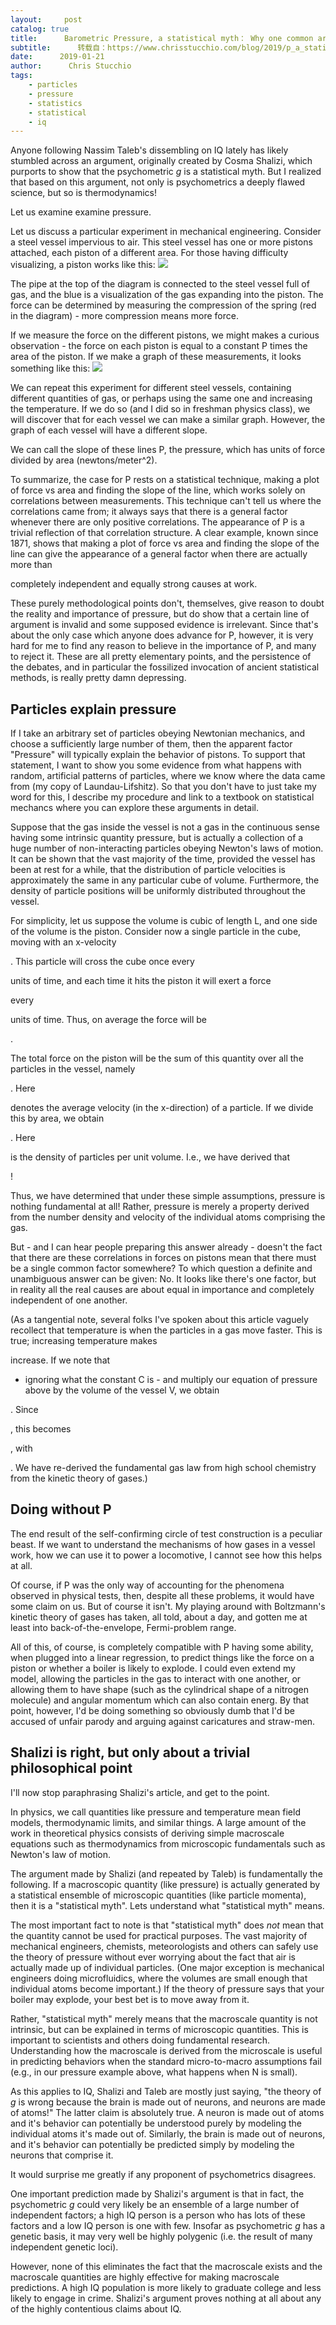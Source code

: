 ```yaml
---
layout:     post
catalog: true
title:      Barometric Pressure, a statistical myth： Why one common argument against IQ is flawed
subtitle:      转载自：https://www.chrisstucchio.com/blog/2019/p_a_statistical_myth.html?utm_medium=rss&utm_source=rss&utm_campaign=rss
date:      2019-01-21
author:      Chris Stucchio
tags:
    - particles
    - pressure
    - statistics
    - statistical
    - iq
---
```


Anyone following Nassim Taleb's dissembling on IQ lately has likely stumbled across an argument, originally created by Cosma Shalizi, which purports to show that the psychometric *g* is a statistical myth. But I realized that based on this argument, not only is psychometrics a deeply flawed science, but so is thermodynamics!

Let us examine examine pressure.

Let us discuss a particular experiment in mechanical engineering. Consider a steel vessel impervious to air. This steel vessel has one or more pistons attached, each piston of a different area. For those having difficulty visualizing, a piston works like this:
![](https://www.chrisstucchio.com/blog_media/2019/p_a_statistical_myth/piston.gif)


The pipe at the top of the diagram is connected to the steel vessel full of gas, and the blue is a visualization of the gas expanding into the piston. The force can be determined by measuring the compression of the spring (red in the diagram) - more compression means more force.

If we measure the force on the different pistons, we might makes a curious observation - the force on each piston is equal to a constant P times the area of the piston. If we make a graph of these measurements, it looks something like this:
![](https://www.chrisstucchio.com/blog_media/2019/p_a_statistical_myth/area_vs_force.png)


We can repeat this experiment for different steel vessels, containing different quantities of gas, or perhaps using the same one and increasing the temperature. If we do so (and I did so in freshman physics class), we will discover that for each vessel we can make a similar graph. However, the graph of each vessel will have a different slope.

We can call the slope of these lines P, the pressure, which has units of force divided by area (newtons/meter^2).

To summarize, the case for P rests on a statistical technique, making a plot of force vs area and finding the slope of the line, which works solely on correlations between measurements. This technique can't tell us where the correlations came from; it always says that there is a general factor whenever there are only positive correlations. The appearance of P is a trivial reflection of that correlation structure. A clear example, known since 1871, shows that making a plot of force vs area and finding the slope of the line can give the appearance of a general factor when there are actually more than <?xml version='1.0'?>















 completely independent and equally strong causes at work.

These purely methodological points don't, themselves, give reason to doubt the reality and importance of pressure, but do show that a certain line of argument is invalid and some supposed evidence is irrelevant. Since that's about the only case which anyone does advance for P, however, it is very hard for me to find any reason to believe in the importance of P, and many to reject it. These are all pretty elementary points, and the persistence of the debates, and in particular the fossilized invocation of ancient statistical methods, is really pretty damn depressing.

## Particles explain pressure

If I take an arbitrary set of particles obeying Newtonian mechanics, and choose a sufficiently large number of them, then the apparent factor "Pressure" will typically explain the behavior of pistons. To support that statement, I want to show you some evidence from what happens with random, artificial patterns of particles, where we know where the data came from (my copy of Laundau-Lifshitz). So that you don't have to just take my word for this, I describe my procedure and link to a textbook on statistical mechancs where you can explore these arguments in detail.

Suppose that the gas inside the vessel is not a gas in the continuous sense having some intrinsic quantity pressure, but is actually a collection of a huge number of non-interacting particles obeying Newton's laws of motion. It can be shown that the vast majority of the time, provided the vessel has been at rest for a while, that the distribution of particle velocities is approximately the same in any particular cube of volume. Furthermore, the density of particle positions will be uniformly distributed throughout the vessel.

For simplicity, let us suppose the volume is cubic of length L, and one side of the volume is the piston. Consider now a single particle in the cube, moving with an x-velocity <?xml version='1.0'?>











. This particle will cross the cube once every <?xml version='1.0'?>



















 units of time, and each time it hits the piston it will exert a force <?xml version='1.0'?>



















 every <?xml version='1.0'?>









 units of time. Thus, on average the force will be <?xml version='1.0'?>

























.

The total force on the piston will be the sum of this quantity over all the particles in the vessel, namely <?xml version='1.0'?>





























. Here <?xml version='1.0'?>











 denotes the average velocity (in the x-direction) of a particle. If we divide this by area, we obtain <?xml version='1.0'?>











































. Here <?xml version='1.0'?>



















 is the density of particles per unit volume. I.e., we have derived that <?xml version='1.0'?>

























!

Thus, we have determined that under these simple assumptions, pressure is nothing fundamental at all! Rather, pressure is merely a property derived from the number density and velocity of the individual atoms comprising the gas.

But - and I can hear people preparing this answer already - doesn't the fact that there are these correlations in forces on pistons mean that there must be a single common factor somewhere? To which question a definite and unambiguous answer can be given: No. It looks like there's one factor, but in reality all the real causes are about equal in importance and completely independent of one another.

(As a tangential note, several folks I've spoken about this article vaguely recollect that temperature is when the particles in a gas move faster. This is true; increasing temperature makes <?xml version='1.0'?>















 increase. If we note that <?xml version='1.0'?>





















 - ignoring what the constant C is - and multiply our equation of pressure above by the volume of the vessel V, we obtain <?xml version='1.0'?>
























. Since <?xml version='1.0'?>















, this becomes <?xml version='1.0'?>



















, with <?xml version='1.0'?>

















. We have re-derived the fundamental gas law from high school chemistry from the kinetic theory of gases.)

## Doing without P

The end result of the self-confirming circle of test construction is a peculiar beast. If we want to understand the mechanisms of how gases in a vessel work, how we can use it to power a locomotive, I cannot see how this helps at all.

Of course, if P was the only way of accounting for the phenomena observed in physical tests, then, despite all these problems, it would have some claim on us. But of course it isn't. My playing around with Boltzmann's kinetic theory of gases has taken, all told, about a day, and gotten me at least into back-of-the-envelope, Fermi-problem range.

All of this, of course, is completely compatible with P having some ability, when plugged into a linear regression, to predict things like the force on a piston or whether a boiler is likely to explode. I could even extend my model, allowing the particles in the gas to interact with one another, or allowing them to have shape (such as the cylindrical shape of a nitrogen molecule) and angular momentum which can also contain energ. By that point, however, I'd be doing something so obviously dumb that I'd be accused of unfair parody and arguing against caricatures and straw-men.

## Shalizi is right, but only about a trivial philosophical point

I'll now stop paraphrasing Shalizi's article, and get to the point.

In physics, we call quantities like pressure and temperature mean field models, thermodynamic limits, and similar things. A large amount of the work in theoretical physics consists of deriving simple macroscale equations such as thermodynamics from microscopic fundamentals such as Newton's law of motion.

The argument made by Shalizi (and repeated by Taleb) is fundamentally the following. If a macroscopic quantity (like pressure) is actually generated by a statistical ensemble of microscopic quantities (like particle momenta), then it is a "statistical myth". Lets understand what "statistical myth" means.

The most important fact to note is that "statistical myth" does *not* mean that the quantity cannot be used for practical purposes. The vast majority of mechanical engineers, chemists, meteorologists and others can safely use the theory of pressure without ever worrying about the fact that air is actually made up of individual particles. (One major exception is mechanical engineers doing microfluidics, where the volumes are small enough that individual atoms become important.) If the theory of pressure says that your boiler may explode, your best bet is to move away from it.

Rather, "statistical myth" merely means that the macroscale quantity is not intrinsic, but can be explained in terms of microscopic quantities. This is important to scientists and others doing fundamental research. Understanding how the macroscale is derived from the microscale is useful in predicting behaviors when the standard micro-to-macro assumptions fail (e.g., in our pressure example above, what happens when N is small).

As this applies to IQ, Shalizi and Taleb are mostly just saying, "the theory of *g* is wrong because the brain is made out of neurons, and neurons are made of atoms!" The latter claim is absolutely true. A neuron is made out of atoms and it's behavior can potentially be understood purely by modeling the individual atoms it's made out of. Similarly, the brain is made out of neurons, and it's behavior can potentially be predicted simply by modeling the neurons that comprise it.

It would surprise me greatly if any proponent of psychometrics disagrees.

One important prediction made by Shalizi's argument is that in fact, the psychometric *g* could very likely be an ensemble of a large number of independent factors; a high IQ person is a person who has lots of these factors and a low IQ person is one with few. Insofar as psychometric *g* has a genetic basis, it may very well be highly polygenic (i.e. the result of many independent genetic loci).

However, none of this eliminates the fact that the macroscale exists and the macroscale quantities are highly effective for making macroscale predictions. A high IQ population is more likely to graduate college and less likely to engage in crime. Shalizi's argument proves nothing at all about any of the highly contentious claims about IQ.
